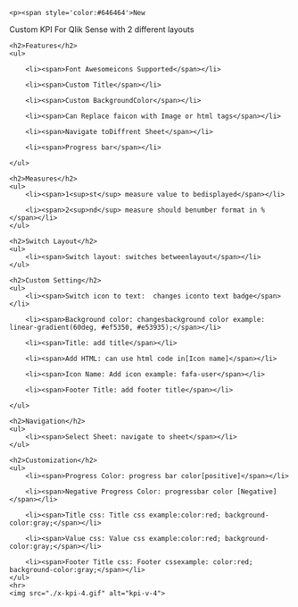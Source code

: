 <div>

    <p><span style='color:#646464'>New
Custom KPI For Qlik Sense with 2 different layouts</span></p>

    <h2>Features</h2>
    <ul>

        <li><span>Font Awesomeicons Supported</span></li>

        <li><span>Custom Title</span></li>

        <li><span>Custom BackgroundColor</span></li>

        <li><span>Can Replace faicon with Image or html tags</span></li>

        <li><span>Navigate toDiffrent Sheet</span></li>

        <li><span>Progress bar</span></li>

    </ul>

    <h2>Measures</h2>
    <ul>
        <li><span>1<sup>st</sup> measure value to bedisplayed</span></li>

        <li><span>2<sup>nd</sup> measure should benumber format in %</span></li>
    </ul>

    <h2>Switch Layout</h2>
    <ul>
        <li><span>Switch layout: switches betweenlayout</span></li>
    </ul>

    <h2>Custom Setting</h2>
    <ul>
        <li><span>Switch icon to text:  changes iconto text badge</span></li>

        <li><span>Background color: changesbackground color example: linear-gradient(60deg, #ef5350, #e53935);</span></li>

        <li><span>Title: add title</span></li>

        <li><span>Add HTML: can use html code in[Icon name]</span></li>

        <li><span>Icon Name: Add icon example: fafa-user</span></li>

        <li><span>Footer Title: add footer title</span></li>

    </ul>

    <h2>Navigation</h2>
    <ul>
        <li><span>Select Sheet: navigate to sheet</span></li>
    </ul>

    <h2>Customization</h2>
    <ul>
        <li><span>Progress Color: progress bar color[positive]</span></li>

        <li><span>Negative Progress Color: progressbar color [Negative]</span></li>

        <li><span>Title css: Title css example:color:red; background-color:gray;</span></li>

        <li><span>Value css: Value css example:color:red; background-color:gray;</span></li>

        <li><span>Footer Title css: Footer cssexample: color:red; background-color:gray;</span></li>
    </ul>
    <hr>
    <img src="./x-kpi-4.gif" alt="kpi-v-4">

</div>
